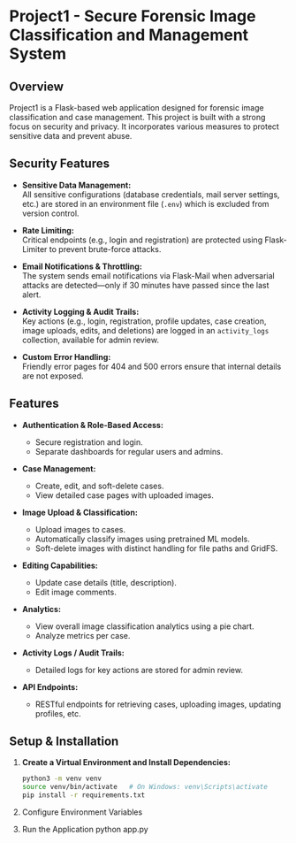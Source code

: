 # Project1 - Secure Forensic Image Classification and Management System

## Overview

Project1 is a Flask-based web application designed for forensic image classification and case management. This project is built with a strong focus on security and privacy. It incorporates various measures to protect sensitive data and prevent abuse.

## Security Features

- **Sensitive Data Management:**  
  All sensitive configurations (database credentials, mail server settings, etc.) are stored in an environment file (`.env`) which is excluded from version control.

- **Rate Limiting:**  
  Critical endpoints (e.g., login and registration) are protected using Flask-Limiter to prevent brute-force attacks.

- **Email Notifications & Throttling:**  
  The system sends email notifications via Flask-Mail when adversarial attacks are detected—only if 30 minutes have passed since the last alert.

- **Activity Logging & Audit Trails:**  
  Key actions (e.g., login, registration, profile updates, case creation, image uploads, edits, and deletions) are logged in an `activity_logs` collection, available for admin review.

- **Custom Error Handling:**  
  Friendly error pages for 404 and 500 errors ensure that internal details are not exposed.


## Features

- **Authentication & Role-Based Access:**  
  - Secure registration and login.
  - Separate dashboards for regular users and admins.

- **Case Management:**  
  - Create, edit, and soft-delete cases.
  - View detailed case pages with uploaded images.

- **Image Upload & Classification:**  
  - Upload images to cases.
  - Automatically classify images using pretrained ML models.
  - Soft-delete images with distinct handling for file paths and GridFS.

- **Editing Capabilities:**  
  - Update case details (title, description).
  - Edit image comments.

- **Analytics:**  
  - View overall image classification analytics using a pie chart.
  - Analyze metrics per case.

- **Activity Logs / Audit Trails:**  
  - Detailed logs for key actions are stored for admin review.

- **API Endpoints:**  
  - RESTful endpoints for retrieving cases, uploading images, updating profiles, etc.

## Setup & Installation

1. **Create a Virtual Environment and Install Dependencies:** 

   ```bash
   python3 -m venv venv
   source venv/bin/activate   # On Windows: venv\Scripts\activate
   pip install -r requirements.txt
   
2. Configure Environment Variables
   
3. Run the Application
   python app.py

    

